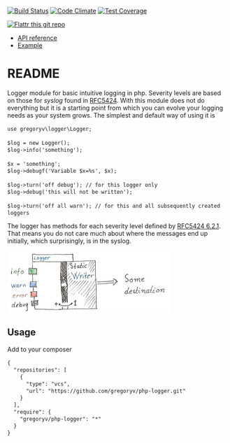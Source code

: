 [![Build Status](https://travis-ci.org/gregoryv/php-logger.svg?branch=master)](https://travis-ci.org/gregoryv/php-logger)
[![Code Climate](https://codeclimate.com/github/gregoryv/php-logger/badges/gpa.svg)](https://codeclimate.com/github/gregoryv/php-logger)
[![Test Coverage](https://codeclimate.com/github/gregoryv/php-logger/badges/coverage.svg)](https://codeclimate.com/github/gregoryv/php-logger/coverage)

[![Flattr this git repo](http://api.flattr.com/button/flattr-badge-large.png)](https://flattr.com/submit/auto?user_id=gregoryv&url=https%3A%2F%2Fgithub.com%2Fgregoryv%2Fphp-logger&title=php-logger&language=php&tags=github&category=software)

* [API reference](http://gregoryv.github.io/php-logger/api/namespace-gregoryv.logger.html)
* [Example](ExampleUsage.php)

README
======

Logger module for basic intuitive logging in php. Severity levels are based
on those for *syslog* found in [RFC5424](http://tools.ietf.org/html/rfc5424).
With this module does not do everything but it is a starting point from which
you can evolve your logging needs as your system grows. The simplest and default
way of using it is

    use gregoryv\logger\Logger;

    $log = new Logger();
    $log->info('something');

    $x = 'something';
    $log->debugf('Variable $x=%s', $x);

    $log->turn('off debug'); // for this logger only
    $log->debug('this will not be written');

    $log->turn('off all warn'); // for this and all subsequently created loggers


The logger has methods for each severity level defined by [RFC5424 6.2.1](http://tools.ietf.org/html/rfc5424#section-6.2.1).
That means you do not care much about where the messages end up initially, which
surprisingly, is in the syslog.

![Design](design.jpg)

Usage
-----

Add to your composer

    {
      "repositories": [
        {
          "type": "vcs",
          "url": "https://github.com/gregoryv/php-logger.git"
        }
      ],
      "require": {
        "gregoryv/php-logger": "*"
      }
    }

